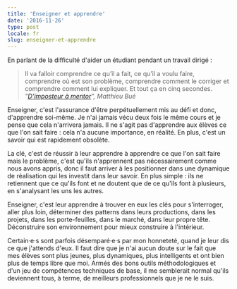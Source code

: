 ```yaml
---
title: 'Enseigner et apprendre'
date: '2016-11-26'
type: post
locale: fr
slug: enseigner-et-apprendre
---
```


En parlant de la difficulté d'aider un étudiant pendant un travail dirigé :

> Il va falloir comprendre ce qu’il a fait, ce qu’il a voulu faire, comprendre où est son problème, comprendre comment le corriger et comprendre comment lui expliquer. Et tout ça en cinq secondes.
> <cite>"[D’imposteur à mentor](https://www.paris-web.fr/2016/conferences/dimposteur-a-mentor.php)", Matthieu Bué</cite>

Enseigner, c'est l'assurance d'être perpétuellement mis au défi et donc, d'apprendre soi-même. Je n'ai jamais vécu deux fois le même cours et je pense que cela n'arrivera jamais. Il ne s'agit pas d'apprendre aux élèves ce que l'on sait faire : cela n'a aucune importance, en réalité. En plus, c'est un savoir qui est rapidement obsolète.

<!-- more -->

La clé, c'est de réussir à leur apprendre à apprendre ce que l'on sait faire mais le problème, c'est qu'ils n'apprennent pas nécessairement comme nous avons appris, donc il faut arriver à les positionner dans une dynamique de réalisation qui les investit dans leur savoir. En plus simple : ils ne retiennent que ce qu'ils font et ne doutent que de ce qu'ils font à plusieurs, en s'analysant les uns les autres.

Enseigner, c'est leur apprendre à trouver en eux les clés pour s'interroger, aller plus loin, déterminer des <span lang="en">patterns</span> dans leurs productions, dans les projets, dans les porte-feuilles, dans le marché, dans leur propre tête. Déconstruire son environnement pour mieux construire à l'intérieur.

Certain·e·s sont parfois désemparé·e·s par mon honneteté, quand je leur dis ce que j'attends d'eux. Il faut dire que je n'ai aucun doute sur le fait que mes élèves sont plus jeunes, plus dynamiques, plus intelligents et ont bien plus de temps libre que moi. Armés des bons outils méthodologiques et d'un jeu de compétences techniques de base, il me semblerait normal qu'ils deviennent tous, à terme, de meilleurs professionnels que je ne le suis.
